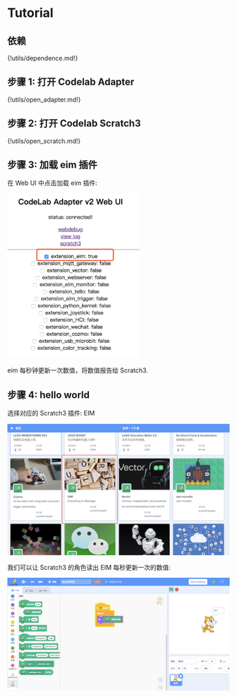 # Tutorial

## 依赖

{!utils/dependence.md!}

## 步骤 1: 打开 Codelab Adapter

{!utils/open_adapter.md!}

## 步骤 2: 打开 Codelab Scratch3

{!utils/open_scratch.md!}

## 步骤 3: 加载 eim 插件

在 Web UI 中点击加载 eim 插件:

<img width="300px" src="../../img/v2/open_adapter_eim.png"/>

eim 每秒钟更新一次数值，将数值报告给 Scratch3.

## 步骤 4: hello world

选择对应的 Scratch3 插件: EIM

<img width="600px" src="../../img/v2/scratch3_extensions_eim.png"/>

我们可以让 Scratch3 的角色读出 EIM 每秒更新一次的数值:

<img width="600px" src="../../img/v2/scratch_eim_read_value.png"/>
